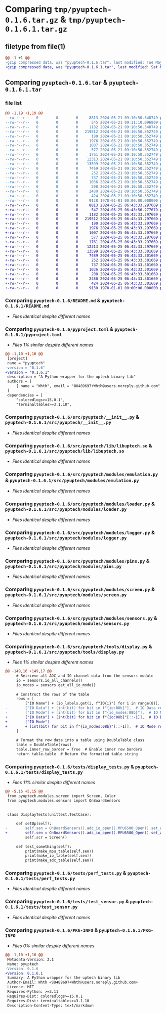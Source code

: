 # Comparing `tmp/pyuptech-0.1.6.tar.gz` & `tmp/pyuptech-0.1.6.1.tar.gz`

## filetype from file(1)

```diff
@@ -1 +1 @@
-gzip compressed data, was "pyuptech-0.1.6.tar", last modified: Tue May 21 09:11:10 2024, max compression
+gzip compressed data, was "pyuptech-0.1.6.1.tar", last modified: Sat May 25 06:43:56 2024, max compression
```

## Comparing `pyuptech-0.1.6.tar` & `pyuptech-0.1.6.1.tar`

### file list

```diff
@@ -1,19 +1,19 @@
--rw-r--r--   0        0        0     8813 2024-05-21 09:10:50.348749 pyuptech-0.1.6/README.md
--rw-r--r--   0        0        0      545 2024-05-21 09:11:10.096809 pyuptech-0.1.6/pyproject.toml
--rw-r--r--   0        0        0     1182 2024-05-21 09:10:50.348749 pyuptech-0.1.6/src/pyuptech/__init__.py
--rw-r--r--   0        0        0   219512 2024-05-21 09:10:50.352749 pyuptech-0.1.6/src/pyuptech/lib/libuptech.so
--rw-r--r--   0        0        0      190 2024-05-21 09:10:50.352749 pyuptech-0.1.6/src/pyuptech/modules/constant.py
--rw-r--r--   0        0        0     1976 2024-05-21 09:10:50.352749 pyuptech-0.1.6/src/pyuptech/modules/emulation.py
--rw-r--r--   0        0        0     1007 2024-05-21 09:10:50.352749 pyuptech-0.1.6/src/pyuptech/modules/loader.py
--rw-r--r--   0        0        0      577 2024-05-21 09:10:50.352749 pyuptech-0.1.6/src/pyuptech/modules/logger.py
--rw-r--r--   0        0        0     1761 2024-05-21 09:10:50.352749 pyuptech-0.1.6/src/pyuptech/modules/pins.py
--rw-r--r--   0        0        0    12313 2024-05-21 09:10:50.352749 pyuptech-0.1.6/src/pyuptech/modules/screen.py
--rw-r--r--   0        0        0    13599 2024-05-21 09:10:50.352749 pyuptech-0.1.6/src/pyuptech/modules/sensors.py
--rw-r--r--   0        0        0     7469 2024-05-21 09:10:50.352749 pyuptech-0.1.6/src/pyuptech/tools/display.py
--rw-r--r--   0        0        0      252 2024-05-21 09:10:50.352749 pyuptech-0.1.6/tests/__init__.py
--rw-r--r--   0        0        0      737 2024-05-21 09:10:50.352749 pyuptech-0.1.6/tests/display_tests.py
--rw-r--r--   0        0        0     1036 2024-05-21 09:10:50.352749 pyuptech-0.1.6/tests/perf_tests.py
--rw-r--r--   0        0        0      208 2024-05-21 09:10:50.352749 pyuptech-0.1.6/tests/raw_test.py
--rw-r--r--   0        0        0     2480 2024-05-21 09:10:50.352749 pyuptech-0.1.6/tests/test_sensor.py
--rw-r--r--   0        0        0      424 2024-05-21 09:10:50.352749 pyuptech-0.1.6/tests/utils.py
--rw-r--r--   0        0        0     9128 1970-01-01 00:00:00.000000 pyuptech-0.1.6/PKG-INFO
+-rw-r--r--   0        0        0     8813 2024-05-25 06:43:33.297669 pyuptech-0.1.6.1/README.md
+-rw-r--r--   0        0        0      547 2024-05-25 06:43:56.277679 pyuptech-0.1.6.1/pyproject.toml
+-rw-r--r--   0        0        0     1182 2024-05-25 06:43:33.297669 pyuptech-0.1.6.1/src/pyuptech/__init__.py
+-rw-r--r--   0        0        0   219512 2024-05-25 06:43:33.297669 pyuptech-0.1.6.1/src/pyuptech/lib/libuptech.so
+-rw-r--r--   0        0        0      190 2024-05-25 06:43:33.297669 pyuptech-0.1.6.1/src/pyuptech/modules/constant.py
+-rw-r--r--   0        0        0     1976 2024-05-25 06:43:33.297669 pyuptech-0.1.6.1/src/pyuptech/modules/emulation.py
+-rw-r--r--   0        0        0     1007 2024-05-25 06:43:33.297669 pyuptech-0.1.6.1/src/pyuptech/modules/loader.py
+-rw-r--r--   0        0        0      577 2024-05-25 06:43:33.297669 pyuptech-0.1.6.1/src/pyuptech/modules/logger.py
+-rw-r--r--   0        0        0     1761 2024-05-25 06:43:33.297669 pyuptech-0.1.6.1/src/pyuptech/modules/pins.py
+-rw-r--r--   0        0        0    12313 2024-05-25 06:43:33.297669 pyuptech-0.1.6.1/src/pyuptech/modules/screen.py
+-rw-r--r--   0        0        0    13599 2024-05-25 06:43:33.301669 pyuptech-0.1.6.1/src/pyuptech/modules/sensors.py
+-rw-r--r--   0        0        0     7489 2024-05-25 06:43:33.301669 pyuptech-0.1.6.1/src/pyuptech/tools/display.py
+-rw-r--r--   0        0        0      252 2024-05-25 06:43:33.301669 pyuptech-0.1.6.1/tests/__init__.py
+-rw-r--r--   0        0        0      737 2024-05-25 06:43:33.301669 pyuptech-0.1.6.1/tests/display_tests.py
+-rw-r--r--   0        0        0     1036 2024-05-25 06:43:33.301669 pyuptech-0.1.6.1/tests/perf_tests.py
+-rw-r--r--   0        0        0      208 2024-05-25 06:43:33.301669 pyuptech-0.1.6.1/tests/raw_test.py
+-rw-r--r--   0        0        0     2480 2024-05-25 06:43:33.301669 pyuptech-0.1.6.1/tests/test_sensor.py
+-rw-r--r--   0        0        0      424 2024-05-25 06:43:33.301669 pyuptech-0.1.6.1/tests/utils.py
+-rw-r--r--   0        0        0     9130 1970-01-01 00:00:00.000000 pyuptech-0.1.6.1/PKG-INFO
```

### Comparing `pyuptech-0.1.6/README.md` & `pyuptech-0.1.6.1/README.md`

 * *Files identical despite different names*

### Comparing `pyuptech-0.1.6/pyproject.toml` & `pyuptech-0.1.6.1/pyproject.toml`

 * *Files 1% similar despite different names*

```diff
@@ -1,10 +1,10 @@
 [project]
 name = "pyuptech"
-version = "0.1.6"
+version = "0.1.6.1"
 description = "A Python wrapper for the uptech binary lib"
 authors = [
     { name = "Whth", email = "88489697+Whth@users.noreply.github.com" },
 ]
 dependencies = [
     "coloredlogs>=15.0.1",
     "terminaltables>=3.1.10",
```

### Comparing `pyuptech-0.1.6/src/pyuptech/__init__.py` & `pyuptech-0.1.6.1/src/pyuptech/__init__.py`

 * *Files identical despite different names*

### Comparing `pyuptech-0.1.6/src/pyuptech/lib/libuptech.so` & `pyuptech-0.1.6.1/src/pyuptech/lib/libuptech.so`

 * *Files identical despite different names*

### Comparing `pyuptech-0.1.6/src/pyuptech/modules/emulation.py` & `pyuptech-0.1.6.1/src/pyuptech/modules/emulation.py`

 * *Files identical despite different names*

### Comparing `pyuptech-0.1.6/src/pyuptech/modules/loader.py` & `pyuptech-0.1.6.1/src/pyuptech/modules/loader.py`

 * *Files identical despite different names*

### Comparing `pyuptech-0.1.6/src/pyuptech/modules/logger.py` & `pyuptech-0.1.6.1/src/pyuptech/modules/logger.py`

 * *Files identical despite different names*

### Comparing `pyuptech-0.1.6/src/pyuptech/modules/pins.py` & `pyuptech-0.1.6.1/src/pyuptech/modules/pins.py`

 * *Files identical despite different names*

### Comparing `pyuptech-0.1.6/src/pyuptech/modules/screen.py` & `pyuptech-0.1.6.1/src/pyuptech/modules/screen.py`

 * *Files identical despite different names*

### Comparing `pyuptech-0.1.6/src/pyuptech/modules/sensors.py` & `pyuptech-0.1.6.1/src/pyuptech/modules/sensors.py`

 * *Files identical despite different names*

### Comparing `pyuptech-0.1.6/src/pyuptech/tools/display.py` & `pyuptech-0.1.6.1/src/pyuptech/tools/display.py`

 * *Files 1% similar despite different names*

```diff
@@ -149,16 +149,17 @@
     # Retrieve all ADC and IO channel data from the sensors module
     io = sensors.io_all_channels()
     io_modes = sensors.get_all_io_mode()
 
     # Construct the rows of the table
     rows = [
         ["IO Name"] + [io_labels.get(i, f"IO{i}") for i in range(8)],  # IO Name row
-        ["IO Data"] + [int(bit) for bit in f"{io:08b}"],  # IO Data row (binary)
-        ["IO Mode"] + [int(bit) for bit in f"{io_modes:08b}"],  # IO Mode row (binary)
+        ["IO Data"] + [int(bit) for bit in f"{io:08b}"[::-1]],  # IO Data row (binary)
+        ["IO Mode"]
+        + [int(bit) for bit in f"{io_modes:08b}"[::-1]],  # IO Mode row (binary)
     ]
 
     # Format the row data into a table using DoubleTable class
     table = DoubleTable(rows)
     table.inner_row_border = True  # Enable inner row borders
     return table.table  # Return the formatted table string
```

### Comparing `pyuptech-0.1.6/tests/display_tests.py` & `pyuptech-0.1.6.1/tests/display_tests.py`

 * *Files 11% similar despite different names*

```diff
@@ -5,15 +5,15 @@
 from pyuptech.modules.screen import Screen, Color
 from pyuptech.modules.sensors import OnBoardSensors
 
 
 class DisplayTests(unittest.TestCase):
 
     def setUp(self):
-        self.sen = OnBoardSensors().adc_io_open().MPU6500_Open().set_all_io_mode(1)
+        self.sen = OnBoardSensors().adc_io_open().MPU6500_Open().set_all_io_mode(0)
         self.scr = Screen()
 
     def test_something(self):
         print(make_mpu_table(self.sen))
         print(make_io_table(self.sen))
         print(make_adc_table(self.sen))
```

### Comparing `pyuptech-0.1.6/tests/perf_tests.py` & `pyuptech-0.1.6.1/tests/perf_tests.py`

 * *Files identical despite different names*

### Comparing `pyuptech-0.1.6/tests/test_sensor.py` & `pyuptech-0.1.6.1/tests/test_sensor.py`

 * *Files identical despite different names*

### Comparing `pyuptech-0.1.6/PKG-INFO` & `pyuptech-0.1.6.1/PKG-INFO`

 * *Files 0% similar despite different names*

```diff
@@ -1,10 +1,10 @@
 Metadata-Version: 2.1
 Name: pyuptech
-Version: 0.1.6
+Version: 0.1.6.1
 Summary: A Python wrapper for the uptech binary lib
 Author-Email: Whth <88489697+Whth@users.noreply.github.com>
 License: MIT
 Requires-Python: >=3.11
 Requires-Dist: coloredlogs>=15.0.1
 Requires-Dist: terminaltables>=3.1.10
 Description-Content-Type: text/markdown
```

